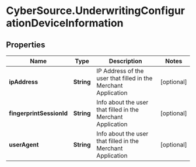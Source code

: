 # CyberSource.UnderwritingConfigurationDeviceInformation

## Properties
Name | Type | Description | Notes
------------ | ------------- | ------------- | -------------
**ipAddress** | **String** | IP Address of the user that filled in the Merchant Application | [optional] 
**fingerprintSessionId** | **String** | Info about the user that filled in the Merchant Application | [optional] 
**userAgent** | **String** | Info about the user that filled in the Merchant Application | [optional] 


